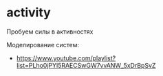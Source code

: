 # activity
Пробуем силы в активностях

Моделирование систем:
* https://www.youtube.com/playlist?list=PLho0jPYl5RAECSwGW7vvANW_5xDrBpSvZ

